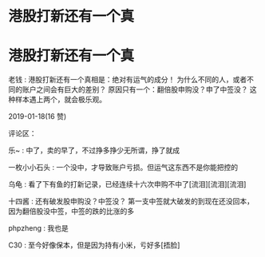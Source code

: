 # 港股打新还有一个真

# 港股打新还有一个真

老钱 : 港股打新还有一个真相是：绝对有运气的成分！ 为什么不同的人，或者不同的账户之间会有巨大的差别？ 原因只有一个：翻倍股申购没？申了中签没？ 这种样本遇上两个，就会极乐观。

2019-01-18(16 赞)

评论区：

乐~ : 中了，卖的早了，不过挣多挣少无所谓，挣了就成

一枚小小石头 : 一个没中，才导致账户亏损。但运气这东西不是你能把控的

乌龟 : 看了下有鱼的打新记录，已经连续十六次申购不中了[流泪][流泪][流泪]

十四酱 : 还有破发股申购没？中签没？ 第一支中签就大破发的到现在还没回本，因为翻倍股没中签，中签的跌的比涨的多

phpzheng : 我也是

C30 : 至今好像保本，但是因为持有小米，亏好多[捂脸]